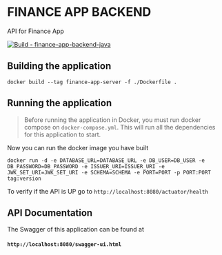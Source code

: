 # FINANCE APP BACKEND
API for Finance App 

[![Build - finance-app-backend-java](https://github.com/ViictrP/finance-app-backend-java/actions/workflows/build.yml/badge.svg?branch=main)](https://github.com/ViictrP/finance-app-backend-java/actions/workflows/build.yml)

## Building the application
    docker build --tag finance-app-server -f ./Dockerfile .

## Running the application
>Before running the application in Docker, you must run docker compose on `docker-compose.yml`.
This will run all the dependencies for this application to start.

Now you can run the docker image you have built

    docker run -d -e DATABASE_URL=DATABASE_URL -e DB_USER=DB_USER -e DB_PASSWORD=DB_PASSWORD -e ISSUER_URI=ISSUER_URI -e JWK_SET_URI=JWK_SET_URI -e SCHEMA=SCHEMA -e PORT=PORT -p PORT:PORT tag:version

To verify if the API is UP go to `http://localhost:8080/actuator/health`

## API Documentation
The Swagger of this application can be found at <br>
#### `http://localhost:8080/swagger-ui.html`

